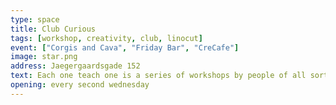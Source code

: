 ```yaml
---
type: space
title: Club Curious
tags: [workshop, creativity, club, linocut]
event: ["Corgis and Cava", "Friday Bar", "CreCafe"]
image: star.png
address: Jaegergaardsgade 152
text: Each one teach one is a series of workshops by people of all sorts of skills. Hold in Frontloberne. Check website for the upcoming events.
opening: every second wednesday
---
```

